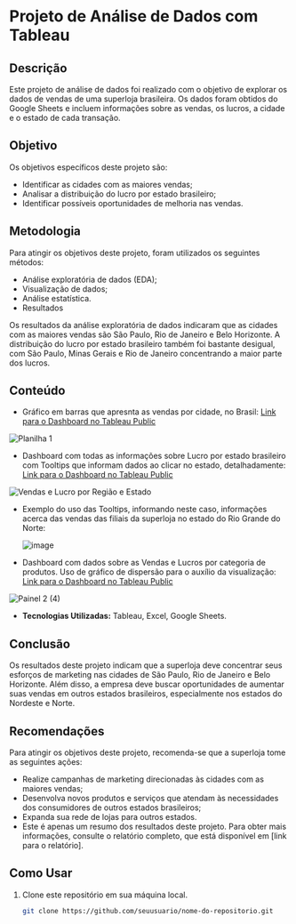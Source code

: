 # Projeto de Análise de Dados com Tableau

## Descrição
Este projeto de análise de dados foi realizado com o objetivo de explorar os dados de vendas de uma superloja brasileira. Os dados foram obtidos do Google Sheets e incluem informações sobre as vendas, os lucros, a cidade e o estado de cada transação.

## Objetivo
Os objetivos específicos deste projeto são:

- Identificar as cidades com as maiores vendas;
- Analisar a distribuição do lucro por estado brasileiro;
- Identificar possíveis oportunidades de melhoria nas vendas.

## Metodologia

Para atingir os objetivos deste projeto, foram utilizados os seguintes métodos:

- Análise exploratória de dados (EDA);
- Visualização de dados;
- Análise estatística.
- Resultados

Os resultados da análise exploratória de dados indicaram que as cidades com as maiores vendas são São Paulo, Rio de Janeiro e Belo Horizonte. A distribuição do lucro por estado brasileiro também foi bastante desigual, com São Paulo, Minas Gerais e Rio de Janeiro concentrando a maior parte dos lucros.



## Conteúdo
  - Gráfico em barras que apresnta as vendas por cidade, no Brasil: [Link para o Dashboard no Tableau Public](https://public.tableau.com/views/VENDASPORCIDADES_17017113701900/Planilha1?:language=en-US&:display_count=n&:origin=viz_share_link)

  ![Planilha 1](https://github.com/juliaNogueiraC/Analise-de-dados---Projeto-Segmento-Comercial-/assets/69528739/ea889908-cebd-4a5e-95f1-009c3910ef17)

   - Dashboard com todas as informações sobre Lucro por estado brasileiro com Tooltips que informam dados ao clicar no estado, detalhadamente:  [Link para o Dashboard no Tableau Public](https://public.tableau.com/shared/RTN35BRM3?:display_count=n&:origin=viz_share_link)

  ![Vendas e Lucro por Região e Estado](https://github.com/juliaNogueiraC/Analise-de-dados---Projeto-Segmento-Comercial-/assets/69528739/7572efe1-87ae-444d-a85c-981e3b2264d4)

- Exemplo do uso das Tooltips, informando neste caso, informações acerca das vendas das filiais da superloja no estado do Rio Grande do Norte:
    
  ![image](https://github.com/juliaNogueiraC/Analise-de-dados---Projeto-Segmento-Comercial-/assets/69528739/c084065a-0080-41ec-ad5d-9a32da4db5cf)

- Dashboard com dados sobre as Vendas e Lucros por categoria de produtos. Uso de gráfico de dispersão para o auxílio da visualização: [Link para o Dashboard no Tableau Public](https://public.tableau.com/views/Vendaselucroporcategoria/Painel2?:language=en-US&:display_count=n&:origin=viz_share_link)
  
 ![Painel 2 (4)](https://github.com/juliaNogueiraC/Analise-de-dados---Projeto-Segmento-Comercial-/assets/69528739/9ff601a0-a4d8-4a93-8d5c-2497b98dd175)









  - **Tecnologias Utilizadas:** Tableau, Excel, Google Sheets.
## Conclusão

Os resultados deste projeto indicam que a superloja deve concentrar seus esforços de marketing nas cidades de São Paulo, Rio de Janeiro e Belo Horizonte. Além disso, a empresa deve buscar oportunidades de aumentar suas vendas em outros estados brasileiros, especialmente nos estados do Nordeste e Norte.

## Recomendações

Para atingir os objetivos deste projeto, recomenda-se que a superloja tome as seguintes ações:

- Realize campanhas de marketing direcionadas às cidades com as maiores vendas;
- Desenvolva novos produtos e serviços que atendam às necessidades dos consumidores de outros estados brasileiros;
- Expanda sua rede de lojas para outros estados.
- Este é apenas um resumo dos resultados deste projeto. Para obter mais informações, consulte o relatório completo, que está disponível em [link para o relatório].

## Como Usar
1. Clone este repositório em sua máquina local.
   ```bash
   git clone https://github.com/seuusuario/nome-do-repositorio.git
